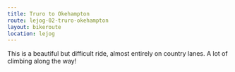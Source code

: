 ```yaml
---
title: Truro to Okehampton
route: lejog-02-truro-okehampton
layout: bikeroute
location: lejog
---
```


This is a beautiful but difficult ride, almost entirely on country lanes. A lot of climbing along the way!
